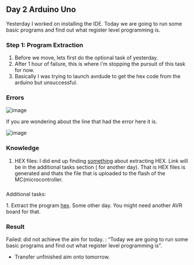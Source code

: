 ## Day 2 Arduino Uno

Yesterday I worked on installing the IDE. Today we are going to run some basic programs and find out what register level programming is.

### Step 1: Program Extraction

1. Before we move, lets first do the optional task of yesterday.
2. After 1 hour of failure, this is where i'm stopping the pursuit of this task for now.
3. Basically I was trying to launch avrdude to get the hex code from the arduino but unsuccessful.

### Errors  
![image](https://github.com/jerrinmg/30day/assets/166682032/342f0da8-eaf1-4a64-98cf-f7a889319973)

If you are wondering about the line that had the error here it is. 

![image](https://github.com/jerrinmg/30day/assets/166682032/95ee898d-6598-4696-a241-96916c2ef57e)

### Knowledge

1. HEX files: I did end up finding [something](https://www.instructables.com/How-to-Get-Code-Program-Back-From-Arduino/) about extracting HEX. Link will be in the additional tasks section ( for another day). That is HEX files is generated and thats the file that is uploaded to the flash of the MC(microcontroller.

###

Additional tasks:

1\. Extract the program [hex](https://www.instructables.com/How-to-Get-Code-Program-Back-From-Arduino/). Some other day. You might need another AVR board for that.  

### Result

Failed: did not achieve the aim for today. : “Today we are going to run some basic programs and find out what register level programming is”.

- Transfer unfinished aim onto tomorrow.


